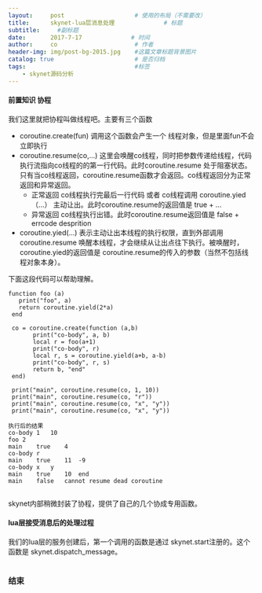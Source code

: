 ```yaml
---
layout:     post                    # 使用的布局（不需要改）
title:      skynet-lua层消息处理              # 标题 
subtitle:     #副标题
date:       2017-7-17              # 时间
author:     co                      # 作者
header-img: img/post-bg-2015.jpg    #这篇文章标题背景图片
catalog: true                       # 是否归档
tags:                               #标签
    - skynet源码分析
---
```

#### 前置知识 协程 
我们这里就把协程叫做线程吧。主要有三个函数
- coroutine.create(fun) 调用这个函数会产生一个 线程对象，但是里面fun不会立即执行
- coroutine.resume(co,...)  这里会唤醒co线程，同时把参数传递给线程，代码执行流指向co线程的的第一行代码。此时coroutine.resume 处于阻塞状态。只有当co线程返回，coroutine.resume函数才会返回。co线程返回分为正常返回和异常返回。
  - 正常返回 co线程执行完最后一行代码 或者 co线程调用 coroutine.yied（...） 主动让出。此时coroutine.resume的返回值是 true + ...
  - 异常返回 co线程执行出错。此时coroutine.resume返回值是 false + errcode desprition 
- coroutine.yied(...) 表示主动让出本线程的执行权限，直到外部调用 coroutine.resume 唤醒本线程，才会继续从让出点往下执行。被唤醒时，coroutine.yied的返回值是 coroutine.resume的传入的参数（当然不包括线程对象本身）。

下面这段代码可以帮助理解。

```
function foo (a)
   print("foo", a)
   return coroutine.yield(2*a)
 end

 co = coroutine.create(function (a,b)
       print("co-body", a, b)
       local r = foo(a+1)
       print("co-body", r)
       local r, s = coroutine.yield(a+b, a-b)
       print("co-body", r, s)
       return b, "end"
 end)

 print("main", coroutine.resume(co, 1, 10))
 print("main", coroutine.resume(co, "r"))
 print("main", coroutine.resume(co, "x", "y"))
 print("main", coroutine.resume(co, "x", "y"))

执行后的结果
co-body	1	10
foo	2
main	true	4
co-body	r
main	true	11	-9
co-body	x	y
main	true	10	end
main	false	cannot resume dead coroutine


```
skynet内部稍微封装了协程，提供了自己的几个协成专用函数。

#### lua层接受消息后的处理过程
我们的lua层的服务创建后，第一个调用的函数是通过 skynet.start注册的。这个函数是 skynet.dispatch_message。
```

```


### 结束